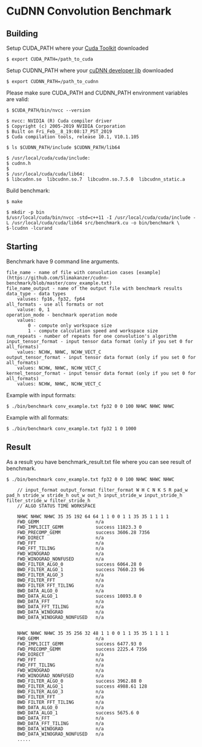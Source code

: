 CuDNN Convolution Benchmark
===============

Building
--------
Setup CUDA_PATH where your [Cuda Toolkit](https://docs.nvidia.com/cuda/index.html) downloaded
```shell
$ export CUDA_PATH=/path_to_cuda
```
Setup CUDNN_PATH where your [cuDNN developer lib](https://developer.nvidia.com/cudnn) downloaded
```shell
$ export CUDNN_PATH=/path_to_cudnn
```

Please make sure CUDA_PATH and CUDNN_PATH environment variables are valid:
```shell
$ $CUDA_PATH/bin/nvcc --version
```
```shell
$ nvcc: NVIDIA (R) Cuda compiler driver
$ Copyright (c) 2005-2019 NVIDIA Corporation
$ Built on Fri_Feb__8_19:08:17_PST_2019
$ Cuda compilation tools, release 10.1, V10.1.105
```

```shell
$ ls $CUDNN_PATH/include $CUDNN_PATH/lib64
```
```shell
$ /usr/local/cuda/cuda/include:
$ cudnn.h
$
$ /usr/local/cuda/cuda/lib64:
$ libcudnn.so  libcudnn.so.7  libcudnn.so.7.5.0  libcudnn_static.a
```
Build benchmark:
```shell
$ make
```
```shell
$ mkdir -p bin
$/usr/local/cuda/bin/nvcc -std=c++11 -I /usr/local/cuda/cuda/include -L /usr/local/cuda/cuda/lib64 src/benchmark.cu -o bin/benchmark \
$-lcudnn -lcurand
```

Starting
--------
Benchmark have 9 command line arguments.

    file_name - name of file with convolution cases [example](https://github.com/Slimakanzer/cudnn-benchmark/blob/master/conv_example.txt)
    file_name_output - name of the output file with benchmark results
    data_type - data types 
        valuses: fp16, fp32, fp64
    all_formats - use all formats or not
        valuse: 0, 1
    operation_mode - benchmark operation mode
        values:
            0 - compute only workspace size
            1 - compute calculation speed and workspace size
    num_repeats - number of repeats for one convolution's algorithm
    input_tensor_format - input tensor data format (only if you set 0 for all_formats)
        values: NCHW, NHWC, NCHW_VECT_C
    output_tensor_format - input tensor data format (only if you set 0 for all_formats)
        values: NCHW, NHWC, NCHW_VECT_C
    kernel_tensor_format - input tensor data format (only if you set 0 for all_formats)
        values: NCHW, NHWC, NCHW_VECT_C

Example with input formats:
```shell
$ ./bin/benchmark conv_example.txt fp32 0 0 100 NHWC NHWC NHWC
```
Example with all formats:
```shell
$ ./bin/benchmark conv_example.txt fp32 1 0 1000
```
Result
------
As a result you have benchmark_result.txt file where you can see result of benchmark.
```shell
$ ./bin/benchmark conv_example.txt fp32 0 0 100 NHWC NHWC NHWC
```
        // input_format output_format filter_format W H C N K S R pad_w pad_h stride_w stride_h out_w out_h input_stride_w input_stride_h filter_stride_w filter_stride_h
        // ALGO STATUS TIME WORKSPACE
        
        NHWC NHWC NHWC 35 35 192 64 64 1 1 0 0 1 1 35 35 1 1 1 1
        FWD_GEMM                     n/a
        FWD_IMPLICIT_GEMM            success 11823.3 0
        FWD_PRECOMP_GEMM             success 3606.28 7356
        FWD_DIRECT                   n/a
        FWD_FFT                      n/a
        FWD_FFT_TILING               n/a
        FWD_WINOGRAD                 n/a
        FWD_WINOGRAD_NONFUSED        n/a
        BWD_FILTER_ALGO_0            success 6064.28 0
        BWD_FILTER_ALGO_1            success 7660.23 96
        BWD_FILTER_ALGO_3            n/a
        BWD_FILTER_FFT               n/a
        BWD FILTER FFT_TILING        n/a
        BWD_DATA_ALGO_0              n/a
        BWD_DATA_ALGO_1              success 10893.8 0
        BWD_DATA_FFT                 n/a
        BWD_DATA_FFT_TILING          n/a
        BWD_DATA_WINOGRAD            n/a
        BWD_DATA_WINOGRAD_NONFUSED   n/a


        NHWC NHWC NHWC 35 35 256 32 48 1 1 0 0 1 1 35 35 1 1 1 1
        FWD_GEMM                     n/a
        FWD_IMPLICIT_GEMM            success 6477.93 0
        FWD_PRECOMP_GEMM             success 2225.4 7356
        FWD_DIRECT                   n/a
        FWD_FFT                      n/a
        FWD_FFT_TILING               n/a
        FWD_WINOGRAD                 n/a
        FWD_WINOGRAD_NONFUSED        n/a
        BWD_FILTER_ALGO_0            success 3962.88 0
        BWD_FILTER_ALGO_1            success 4988.61 128
        BWD_FILTER_ALGO_3            n/a
        BWD_FILTER_FFT               n/a
        BWD FILTER FFT_TILING        n/a
        BWD_DATA_ALGO_0              n/a
        BWD_DATA_ALGO_1              success 5675.6 0
        BWD_DATA_FFT                 n/a
        BWD_DATA_FFT_TILING          n/a
        BWD_DATA_WINOGRAD            n/a
        BWD_DATA_WINOGRAD_NONFUSED   n/a
        .....
